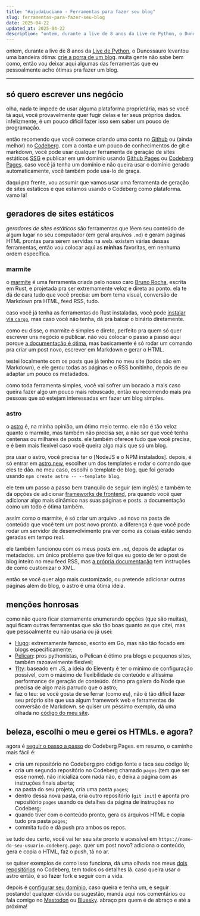 ```yaml
---
title: "#ajudaLuciano - Ferramentas para fazer seu blog"
slug: ferramentas-para-fazer-seu-blog
date: 2025-04-22
updated_at: 2025-04-22
description: "ontem, durante a live de 8 anos da Live de Python, o Dunossauro levantou uma bandeira ótima: crie a porra de um blog. muita gente não sabe bem como, então vou deixar aqui algumas das ferramentas que eu pessoalmente acho ótimas pra fazer um blog."
---
```

ontem, durante a live de 8 anos da [Live de Python](https://www.youtube.com/@Dunossauro), o Dunossauro levantou uma bandeira ótima: [crie a porra de um blog](https://crieaporradeum.blog/). muita gente não sabe bem como, então vou deixar aqui algumas das ferramentas que eu pessoalmente acho ótimas pra fazer um blog.

---

## só quero escrever uns negócio

olha, nada te impede de usar alguma plataforma proprietária, mas se você tá aqui, você provavelmente quer fugir delas e ter seus próprios dados. infelizmente, é um pouco difícil fazer isso sem saber um pouco de programação.

então recomendo que você comece criando uma conta no [Github](https://github.com/) ou (ainda melhor) no [Codeberg](https://codeberg.org/). com a conta e um pouco de conhecimentos de git e markdown, você pode usar qualquer ferramenta de geração de sites estáticos [SSG](https://en.wikipedia.org/wiki/Static_site_generator) e publicar em um domínio usando [Github Pages](https://pages.github.com/) ou [Codeberg Pages](https://codeberg.page/). caso você já tenha um domínio e não queira usar o domínio gerado automaticamente, você também pode usá-lo de graça.

daqui pra frente, vou assumir que vamos usar uma ferramenta de geração de sites estáticos e que estamos usando o Codeberg como plataforma. vamo lá!

## geradores de sites estáticos

*geradores de sites estáticos* são ferramentas que lêem seu conteúdo de algum lugar no seu computador (em geral arquivos `.md`) e geram páginas HTML prontas para serem servidas na web. existem várias dessas ferramentas, então vou colocar aqui as **minhas** favoritas, em nenhuma ordem específica.

### marmite

o [marmite](https://rochacbruno.github.io/marmite/) é uma ferramenta criada pelo nosso caro [Bruno Rocha](https://bruno.rocha.social/), escrita em Rust, e projetada pra ser extremamente veloz e direta ao ponto. ela te dá de cara tudo que você precisa: um bom tema visual, conversão de Markdown pra HTML, feed RSS, tudo.

caso você já tenha as ferramentas do Rust instaladas, você pode [instalar via `cargo`](https://rochacbruno.github.io/marmite/getting-started.html#quick-start), mas caso você não tenha, dá pra baixar o binário diretamente.

como eu disse, o marmite é simples e direto, perfeito pra quem só quer escrever uns negócio e publicar. não vou colocar o passo a passo aqui porque [a documentação é ótima](https://rochacbruno.github.io/marmite), mas basicamente é só rodar um comando pra criar um post novo, escrever em Markdown e gerar o HTML. 

testei localmente com os posts que já tenho no meu site (todos são em Markdown), e ele gerou todas as páginas e o RSS bonitinho, depois de eu adaptar um pouco os metadados.

como toda ferramenta simples, você vai sofrer um bocado a mais caso queira fazer algo um pouco mais rebuscado, então eu recomendo mais pra pessoas que só estejam interessadas em fazer um blog simples.

### astro

o [astro](https://astro.build/) é, na minha opinião, um ótimo meio termo. ele não é tão veloz quanto o marmite, mas também não precisa ser, a não ser que você tenha centenas ou milhares de posts. ele também oferece tudo que você precisa, e é bem mais flexível caso você queira algo mais que só um blog.

pra usar o astro, você precisa ter o [NodeJS e o NPM instalados]. depois, é só entrar em [astro.new](https://astro.new), escolher um dos templates e rodar o comando que eles te dão. no meu caso, escolhi o template de blog, que foi gerado usando `npm create astro -- --template blog`.

ele tem um passo a passo bem tranquilo de seguir (em inglês) e também te dá opções de adicionar [frameworks de frontend](https://astro.new/latest/frameworks/), pra quando você quer adicionar algo mais dinâmico nas suas páginas e posts. a documentação como um todo é ótima também.

assim como o marmite, é só criar um arquivo `.md` novo na pasta de conteúdo que você tem um post novo pronto. a diferença é que você pode rodar um servidor de desenvolvimento pra ver como as coisas estão sendo geradas em tempo real.

ele também funcionou com os meus posts em `.md`, depois de adaptar os metadados. um único problema que tive foi que eu gosto de ter o post de blog inteiro no meu feed RSS, mas [a própria documentação](https://docs.astro.build/en/recipes/rss/#including-full-post-content) tem instruções de como customizar o XML.

então se você quer algo mais customizado, ou pretende adicionar outras páginas além do blog, o astro é uma ótima ideia.

## menções honrosas

como não quero ficar eternamente enumerando opções (que são muitas), aqui ficam outras ferramentas que são tão boas quanto as que citei, mas que pessoalmente eu não usaria ou já usei:

- [Hugo](https://gohugo.io/): extremamente famoso, escrito em Go, mas não tão focado em blogs especificamente;
- [Pelican](https://getpelican.com/): pros pythonistas, o Pelican é ótimo pra blogs e pequenos sites, também razoavelmente flexível;
- [11ty](https://www.11ty.dev/): baseado em JS, a ideia do Eleventy é ter o mínimo de configuração possível, com o máximo de flexibilidade de conteúdo e altíssima performance de geração de conteúdo. ótimo pra galera do Node que precisa de algo mais parrudo que o astro;
- faz o teu: se você gosta de se ferrar (como eu), não é tão difícil fazer seu próprio site que usa algum framework web e ferramentas de conversão de Markdown. se quiser um péssimo exemplo, dá uma olhada no [código do meu site](https://github.com/lucianoratamero/ratamero-com).

## beleza, escolhi o meu e gerei os HTMLs. e agora?

agora é [seguir o passo a passo](https://docs.codeberg.org/codeberg-pages/) do Codeberg Pages. em resumo, o caminho mais fácil é:

- cria um repositório no Codeberg pro código fonte e taca seu código lá;
- cria um segundo repositório no Codeberg chamado `pages` (tem que ser esse nome). não inicializa com nada não, e deixa a página com as instruções finais aberta;
- na pasta do seu projeto, cria uma pasta `pages`;
- dentro dessa nova pasta, cria outro repositório (`git init`) e aponta pro repositório `pages` usando os detalhes da página de instruções no Codeberg;
- quando tiver com o conteúdo pronto, gera os arquivos HTML e copia tudo pra pasta `pages`;
- commita tudo e dá push pra ambos os repos.

se tudo deu certo, você vai ter seu site pronto e acessível em `https://nome-do-seu-usuario.codeberg.page`. quer um post novo? adiciona o conteúdo, gera e copia o HTML, faz o push, tá no ar.

se quiser exemplos de como isso funciona, dá uma olhada nos meus [dois](https://codeberg.org/lucianoratamero/astro-blog)  [repositórios](https://codeberg.org/lucianoratamero/pages) no Codeberg, tem todos os detalhes lá. caso queira usar o astro então, é só fazer fork e seguir com a vida.

depois é [configurar seu domínio](https://docs.codeberg.org/codeberg-pages/using-custom-domain/), caso queira e tenha um, e seguir postando! qualquer dúvida ou sugestão, manda aqui nos comentários ou fala comigo no [Mastodon](https://bolha.us/@lucianoratamero) ou [Bluesky](https://bsky.app/profile/ratamero.com). abraço pra quem é de abraço e até a próxima!